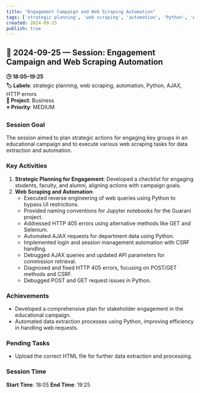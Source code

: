```yaml
---
title: "Engagement Campaign and Web Scraping Automation"
tags: ['strategic planning', 'web scraping', 'automation', 'Python', 'AJAX', 'HTTP errors']
created: 2024-09-25
publish: true
---
```


## 📅 2024-09-25 — Session: Engagement Campaign and Web Scraping Automation

**🕒 18:05–19:25**  
**🏷️ Labels**: strategic planning, web scraping, automation, Python, AJAX, HTTP errors  
**📂 Project**: Business  
**⭐ Priority**: MEDIUM  


### Session Goal
The session aimed to plan strategic actions for engaging key groups in an educational campaign and to execute various web scraping tasks for data extraction and automation.

### Key Activities
1. **Strategic Planning for Engagement**: Developed a checklist for engaging students, faculty, and alumni, aligning actions with campaign goals.
2. **Web Scraping and Automation**:
   - Executed reverse engineering of web queries using Python to bypass UI restrictions.
   - Provided naming conventions for Jupyter notebooks for the Guaraní project.
   - Addressed HTTP 405 errors using alternative methods like GET and Selenium.
   - Automated AJAX requests for department data using Python.
   - Implemented login and session management automation with CSRF handling.
   - Debugged AJAX queries and updated API parameters for commission retrieval.
   - Diagnosed and fixed HTTP 405 errors, focusing on POST/GET methods and CSRF.
   - Debugged POST and GET request issues in Python.

### Achievements
- Developed a comprehensive plan for stakeholder engagement in the educational campaign.
- Automated data extraction processes using Python, improving efficiency in handling web requests.

### Pending Tasks
- Upload the correct HTML file for further data extraction and processing.

### Session Time
**Start Time**: 18:05
**End Time**: 19:25
